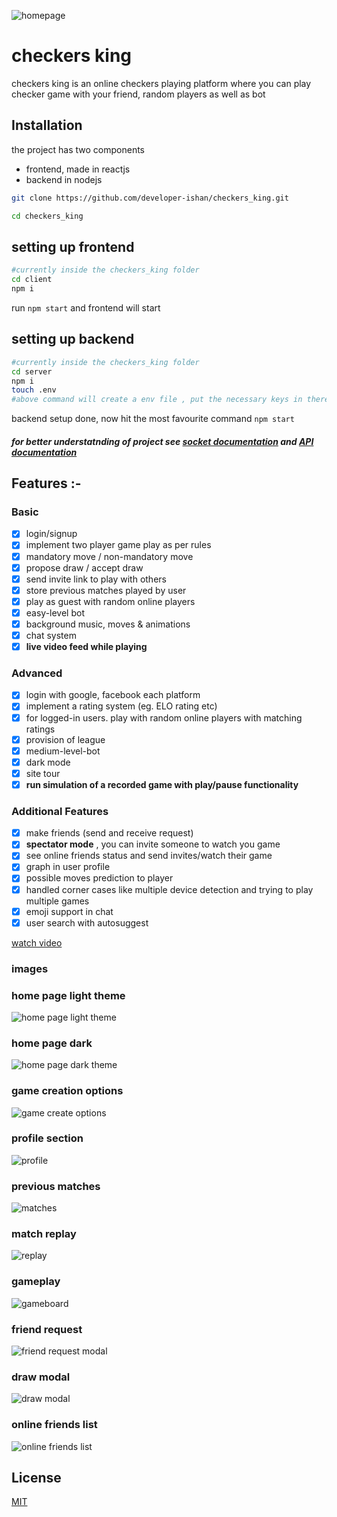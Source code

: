![homepage](https://drive.google.com/uc?export=view&id=1VPf18ntL3SL5NUkAfre3Kc1jH8Zf_rSw)

# checkers king

checkers king is an online checkers playing platform where you can play checker game with your friend, random players as well as bot

## Installation

the project has two components

- frontend, made in reactjs
- backend in nodejs

```bash
git clone https://github.com/developer-ishan/checkers_king.git
```

```bash
cd checkers_king
```

## setting up frontend

```bash
#currently inside the checkers_king folder
cd client
npm i
```

run `npm start` and frontend will start

## setting up backend

```bash
#currently inside the checkers_king folder
cd server
npm i
touch .env
#above command will create a env file , put the necessary keys in there
```

backend setup done, now hit the most favourite command `npm start`

##### for better understatnding of project see [socket documentation](/server/src/socket/Documentation.md) and [API documentation](/server/README.md)


## Features :-

### Basic

- [x] login/signup
- [x] implement two player game play as per rules
- [x] mandatory move / non-mandatory move
- [x] propose draw / accept draw
- [x] send invite link to play with others
- [x] store previous matches played by user
- [x] play as guest with random online players
- [x] easy-level bot
- [x] background music, moves & animations
- [x] chat system
- [x] **live video feed while playing**

### Advanced

- [x] login with google, facebook each platform
- [x] implement a rating system (eg. ELO rating etc)
- [x] for logged-in users. play with random online players with matching ratings
- [x] provision of league
- [x] medium-level-bot
- [x] dark mode
- [x] site tour
- [x] **run simulation of a recorded game with play/pause functionality**

### Additional Features

- [x] make friends (send and receive request)
- [x] **spectator mode** , you can invite someone to watch you game
- [x] see online friends status and send invites/watch their game
- [x] graph in user profile
- [x] possible moves prediction to player
- [x] handled corner cases like multiple device detection and trying to play multiple games
- [x] emoji support in chat
- [x] user search with autosuggest

[watch video](https://drive.google.com/file/d/1BAg0BQGSNFO7yOLXYV-MSLZvwXnBF5mQ/view?usp=sharing)

### images

### home page light theme

![home page light theme](https://drive.google.com/uc?export=view&id=1i91stDpWGVd-iBMujhcTeKY0hi-vGK4O)

### home page dark

![home page dark theme](https://drive.google.com/uc?export=view&id=1wqBxOEXWbmLgIlynfkCdD26hUh6uesit)

### game creation options

![game create options](https://drive.google.com/uc?export=view&id=1-g5WDdDVyuSQcdXjSef5nSknuUpyyiFd)

### profile section

![profile](https://drive.google.com/uc?export=view&id=1wz9nR58g0JKjFp5vh7QoH-GrTpTy8w9v)

### previous matches

![matches](https://drive.google.com/uc?export=view&id=1bBMIzneKuc8Ty3dO_t1F1qcxC6TEdQ9q)

### match replay

![replay](https://drive.google.com/uc?export=view&id=1E5paDXxYRM1HldvjLBSUBtoJUmHyc93s)

### gameplay

![gameboard](https://drive.google.com/uc?export=view&id=13BjPe-qtQfIkbVrbJRnetcHmZP66U8RP)

### friend request

![friend request modal](https://drive.google.com/uc?export=view&id=1B0hM3nj23mvg4RIfA0ssKDLcrosv7nxb)

### draw modal

![draw modal](https://drive.google.com/uc?export=view&id=1O_ggNyPH5cV6gCib4rGYItuqdxWN1GF0)

### online friends list

![online friends list](https://drive.google.com/uc?export=view&id=1-eVsOjwWgfbQiJtAYtFiuJy2--WzPA3d)


## License

[MIT](https://choosealicense.com/licenses/mit/)
